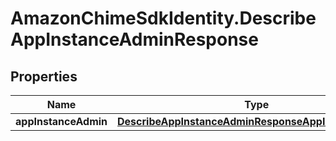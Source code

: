 # AmazonChimeSdkIdentity.DescribeAppInstanceAdminResponse

## Properties

Name | Type | Description | Notes
------------ | ------------- | ------------- | -------------
**appInstanceAdmin** | [**DescribeAppInstanceAdminResponseAppInstanceAdmin**](DescribeAppInstanceAdminResponseAppInstanceAdmin.md) |  | [optional] 



